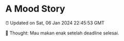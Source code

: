 # A Mood Story

⏰ Updated on Sat, 06 Jan 2024 22:45:53 GMT

💭 Thought: Mau makan enak setelah deadline selesai.

